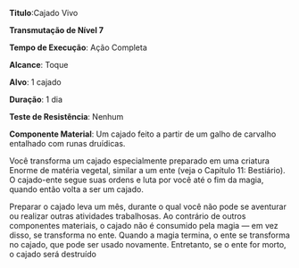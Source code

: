 **Titulo**:Cajado Vivo

**Transmutação de Nível 7**

**Tempo de Execução**: Ação Completa

**Alcance**: Toque

**Alvo**: 1 cajado

**Duração**: 1 dia

**Teste de Resistência**: Nenhum

**Componente Material**: Um cajado feito a partir de um galho de carvalho entalhado com runas druídicas. 


Você transforma um cajado especialmente preparado em uma criatura Enorme de matéria vegetal, similar a um ente
(veja o Capítulo 11: Bestiário). O cajado-ente segue suas ordens e luta por você até o fim da magia, quando então volta a ser um cajado.

Preparar o cajado leva um mês, durante o qual você não pode se aventurar ou realizar outras atividades trabalhosas. Ao contrário de outros componentes materiais, o cajado não é consumido pela magia — em vez disso, se transforma no ente. 
Quando a magia termina, o ente se transforma no cajado, que pode ser usado novamente. Entretanto, se o ente for morto, o cajado será destruído
